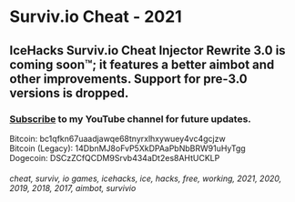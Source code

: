# Surviv.io Cheat - 2021
## IceHacks Surviv.io Cheat Injector Rewrite 3.0 is coming soon™; it features a better aimbot and other improvements. Support for pre-3.0 versions is dropped.

### [Subscribe](https://www.youtube.com/c/IceHacks?sub_confirmation=1) to my YouTube channel for future updates.

Bitcoin: bc1qfkn67uaadjawqe68tnyrxlhxywuey4vc4gcjzw<br>
Bitcoin (Legacy): 14DbnMJ8oFvP5XkDPAaPbNbBRW91uHyTgg<br>
Dogecoin: DSCzZCfQCDM9Srvb434aDt2es8AHtUCKLP

###### cheat, surviv, io games, icehacks, ice, hacks, free, working, 2021, 2020, 2019, 2018, 2017, aimbot, survivio
